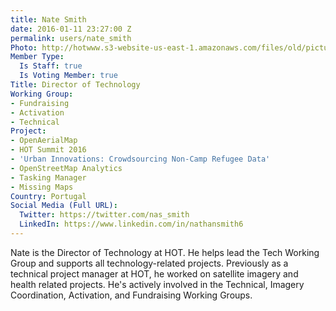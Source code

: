 ```yaml
---
title: Nate Smith
date: 2016-01-11 23:27:00 Z
permalink: users/nate_smith
Photo: http://hotwww.s3-website-us-east-1.amazonaws.com/files/old/pictures/picture-315-1464686481.png
Member Type:
  Is Staff: true
  Is Voting Member: true
Title: Director of Technology
Working Group:
- Fundraising
- Activation
- Technical
Project:
- OpenAerialMap
- HOT Summit 2016
- 'Urban Innovations: Crowdsourcing Non-Camp Refugee Data'
- OpenStreetMap Analytics
- Tasking Manager
- Missing Maps
Country: Portugal
Social Media (Full URL):
  Twitter: https://twitter.com/nas_smith
  LinkedIn: https://www.linkedin.com/in/nathansmith6
---
```


<p>Nate is the Director of Technology at HOT. He helps lead the Tech Working Group and supports all technology-related projects. Previously as a technical project manager at HOT, he worked on satellite imagery and health related projects. He's actively involved in the Technical, Imagery Coordination, Activation, and Fundraising Working Groups.</p>

